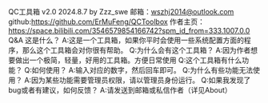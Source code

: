 QC工具箱
v2.0 2024.8.7
by Zzz_swe
邮箱：wszhj2014@outlook.com
github:https://github.com/ErMuFeng/QCToolbox
作者主页：https://space.bilibili.com/3546579854166742?spm_id_from=333.1007.0.0
Q&A
这是什么？
A:这是一个工具箱，如果你平时会使用一些系统配置方面的程序，那么这个工具箱会对你很有帮助。
Q:为什么会有这个工具箱？
A:因为作者想要做出一个极简，轻量，好用的工具箱。方便日常使用
Q:这个工具箱有什么功能？
Q:如何使用？
A:输入对应的数字，然后回车即可。
Q:为什么有些功能无法使用？
A:因为某些功能需要管理员权限，请以管理员身份运行。
Q:如果我发现了bug或者有建议，如何反馈？
A:请发送到邮箱或私信作者（详见About）
